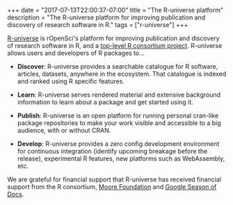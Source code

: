 +++
date = "2017-07-13T22:00:37-07:00"
title = "The R-universe platform"
description = "The R-universe platform for improving publication and discovery of research software in R."
tags = ["r-universe"]
+++

[R-universe](https://r-universe.dev/) is rOpenSci's platform for improving publication and discovery of research software in R, and a [top-level R consortium project](/blog/2024/12/03/r-universe-r-consortium-tlp/).
R-universe allows users and developers of R packages to...

* **Discover**: R-universe provides a searchable catalogue for R software, articles, datasets, anywhere in the ecosystem. That catalogue is indexed and ranked using R specific features.

* **Learn**: R-universe serves rendered material and extensive background information to learn about a package and get started using it.

* **Publish**: R-universe is an open platform for running personal cran-like package repositories to make your work visible and accessible to a big audience, with or without CRAN.

* **Develop**: R-universe provides a zero config development environment for continuous integration (identify upcoming breakage before the release), experimental R features, new platforms such as WebAssembly, etc.

We are grateful for financial support that R-universe has received financial support from the R consortium, [Moore Foundation](/blog/2019/11/06/scientific-package-ecosystem/) and [Google Season of Docs](/blog/2024/04/12/gsod-announcement/).

